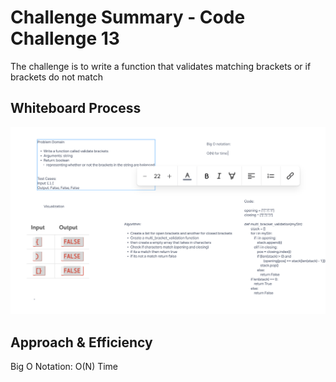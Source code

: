 # Challenge Summary - Code Challenge 13

The challenge is to write a function that validates matching brackets
or if brackets do not match

## Whiteboard Process

![whiteboard challenge 13](whiteboard_challenge13.png)

## Approach & Efficiency

Big O Notation: O(N) Time
